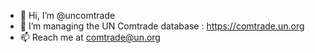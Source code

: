 - 👋 Hi, I’m @uncomtrade
- 👀 I’m managing the UN Comtrade database : https://comtrade.un.org
- 📫 Reach me at comtrade@un.org

<!---
uncomtrade/uncomtrade is a ✨ special ✨ repository because its `README.md` (this file) appears on your GitHub profile.
You can click the Preview link to take a look at your changes.
--->
